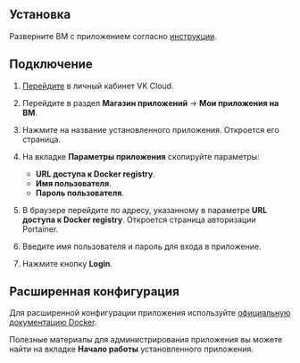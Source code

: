 ## Установка

Разверните ВМ с приложением согласно [инструкции](../init-install/).

## Подключение

1. [Перейдите](https://msk.cloud.vk.com/app/) в личный кабинет VK Cloud.
1. Перейдите в раздел **Магазин приложений** → **Мои приложения на ВМ**.
1. Нажмите на название установленного приложения. Откроется его страница.
1. На вкладке **Параметры приложения** скопируйте параметры:

    - **URL доступа к Docker registry**.
    - **Имя пользователя**.
    - **Пароль пользователя**.

1. В браузере перейдите по адресу, указанному в параметре **URL доступа к Docker registry**. Откроется страница авторизации Portainer.
1. Введите имя пользователя и пароль для входа в приложение.
1. Нажмите кнопку **Login**.

## Расширенная конфигурация

Для расширенной конфигурации приложения используйте [официальную документацию Docker](https://docs.docker.com/registry/).

<info>

Полезные материалы для администрирования приложения вы можете найти на вкладке **Начало работы** установленного приложения.

</info>
